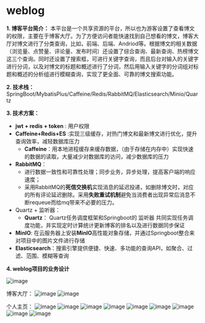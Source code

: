 # weblog
**1. 博客平台简介：**
本平台是一个共享资源的平台，所以也为游客设置了查看博文的权限，主要在于博客大厅。为了方便访问者能快速找到自己想看的博文，博客大厅对博文进行了分类查询，比如，前端、后端、Andriod等。根据博文的相关数据（浏览量、点赞量、评论量、发布时间）还设置了综合查询、最新查询、热榜博文这三个查询。同时还设置了搜索框，可进行关键字查询，而且后台对输入的关键字进行分词，以及对博文的标题和概述进行了分词，然后用输入关键字的分词组对标题和概述的分析组进行模糊查询，实现了更全面、可靠的博文搜索功能。

**2. 技术栈：** SpringBoot/MybatisPlus/Caffeine/Redis/RabbitMQ/Elasticsearch/Minio/Quartz

**3. 技术方案：**
- **jwt + redis + token** : 用户权限 
- **Caffeine+Redis+ES** :实现三级缓存，对热门博文和最新博文进行优化，提升查询效率，减轻数据库压力
  - **Caffeine**：用本地进程缓存来缓存数据，（由于存储在内存中）实现快速的数据的读取，大量减少对数据库的访问，减少数据库的压力
- **RabbitMQ**：
    - 进行数据一致性和可靠性处理；同步业务，异步处理，提高客户端的响应速度；
    - 采用RabbitMQ的**死信交换机**实现消息的延迟投递，如删除博文时，对应的所有评论延迟删除。采用**失败重试机制**避免当消费者出现异常后消息不断requeue而给mq带来不必要的压力。
- Quartz + 监听器：
  - **Quartz**： Quartz任务调度框架和Springboot的 监听器 共同实现任务调度功能，并实现定时计算统计更新博客的排名以及进行数据同步保证
- **MinIO**: 在云服务器上安装**MinIO**高性能对象存储，并通过Springboot整合来对项目中的图片文件进行存储
- **Elasticsearch**：搜索引擎提供便捷、快速、多功能的查询API，如聚合、过滤、范围、模糊等查询


**4. weblog项目的业务设计**

![image](https://user-images.githubusercontent.com/105648852/212812633-9f9f759c-b45d-495a-9bbc-38bbcedd84da.png)

博客大厅：
![image](https://user-images.githubusercontent.com/105648852/226074993-3e15baf2-f8e1-430b-9ef5-d90676ea9045.png)
![image](https://user-images.githubusercontent.com/105648852/226075294-83d468c7-d8ec-4c8c-baec-9e9745b06b15.png)

个人主页：
![image](https://user-images.githubusercontent.com/105648852/226075032-58374e46-c546-4c07-adf6-b57a4f602f36.png)
![image](https://user-images.githubusercontent.com/105648852/226075061-74125735-3a3a-4651-a619-0e750145f8e2.png)
![image](https://user-images.githubusercontent.com/105648852/226075112-47cbf7cb-1985-43d6-9d54-93f60314383c.png)
![image](https://user-images.githubusercontent.com/105648852/226075126-2107f06b-69a5-4749-b3eb-d16e87e031ad.png)
![image](https://user-images.githubusercontent.com/105648852/226075138-f5d92a4a-0c5b-4aad-8718-03ae73f1f409.png)
![image](https://user-images.githubusercontent.com/105648852/226075198-ae6641d9-a158-451b-8336-3dcd0ff0a1fc.png)
![image](https://user-images.githubusercontent.com/105648852/226075220-bfc7e820-8f9e-4c6a-84b0-0a8406626d11.png)
![image](https://user-images.githubusercontent.com/105648852/226075239-ae61a5a8-bfb8-4f40-9c61-639f5aa561a3.png)
![image](https://user-images.githubusercontent.com/105648852/226075258-e0a132d2-f472-4068-bf20-6680f696d632.png)


